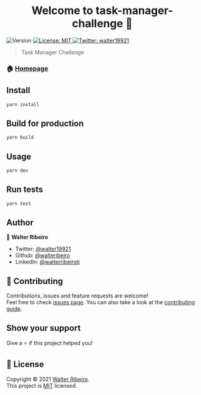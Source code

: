 <h1 align="center">Welcome to task-manager-challenge 👋</h1>
<p>
  <img alt="Version" src="https://img.shields.io/badge/version-1.0.0-blue.svg?cacheSeconds=2592000" />
  <a href="https://github.com/walteribeiro/task-manager-challenge/blob/main/LICENSE" target="_blank">
    <img alt="License: MIT" src="https://img.shields.io/badge/License-MIT-yellow.svg" />
  </a>
  <a href="https://twitter.com/walter19921" target="_blank">
    <img alt="Twitter: walter19921" src="https://img.shields.io/twitter/follow/walter19921.svg?style=social" />
  </a>
</p>

> Task Manager Challenge

### 🏠 [Homepage](https://github.com/walteribeiro/github-task-manager#readme)

## Install

```sh
yarn install
```

## Build for production

```sh
yarn build
```

## Usage

```sh
yarn dev
```

## Run tests

```sh
yarn test
```

## Author

👤 **Walter Ribeiro**

* Twitter: [@walter19921](https://twitter.com/walter19921)
* Github: [@walteribeiro](https://github.com/walteribeiro)
* LinkedIn: [@walterribeiroti](https://linkedin.com/in/walterribeiroti)

## 🤝 Contributing

Contributions, issues and feature requests are welcome!<br />Feel free to check [issues page](https://github.com/walteribeiro/task-manager-challenge/issues). You can also take a look at the [contributing guide](https://github.com/walteribeiro/task-manager-challenge/blob/master/CONTRIBUTING.md).

## Show your support

Give a ⭐️ if this project helped you!

## 📝 License

Copyright © 2021 [Walter Ribeiro](https://github.com/walteribeiro).<br />
This project is [MIT](https://github.com/walteribeiro/task-manager-challenge/blob/main/LICENSE) licensed.